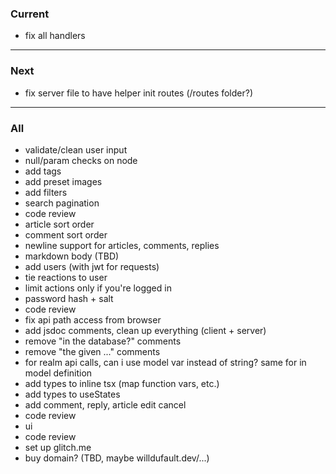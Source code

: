 ### Current

- fix all handlers

---

### Next

- fix server file to have helper init routes (/routes folder?)

---

### All

- validate/clean user input
- null/param checks on node
- add tags
- add preset images
- add filters
- search pagination
- code review
- article sort order
- comment sort order
- newline support for articles, comments, replies
- markdown body (TBD)
- add users (with jwt for requests)
- tie reactions to user
- limit actions only if you're logged in
- password hash + salt
- code review
- fix api path access from browser
- add jsdoc comments, clean up everything (client + server)
- remove "in the database?" comments
- remove "the given ..." comments
- for realm api calls, can i use model var instead of string? same for in model definition
- add types to inline tsx (map function vars, etc.)
- add types to useStates
- add comment, reply, article edit cancel
- code review
- ui
- code review
- set up glitch.me
- buy domain? (TBD, maybe willdufault.dev/...)
